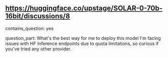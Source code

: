 ## https://huggingface.co/upstage/SOLAR-0-70b-16bit/discussions/8

contains_question: yes

question_part: What's the best way for me to deploy this model I'm facing issues with HF Inference endpoints due to quota limitations, so curious if you've tried any other provider.